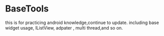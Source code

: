 # BaseTools
this is for practicing android knowledge,continue to update. including base widget usage, lListView, adpater , multi thread,and so on.
